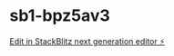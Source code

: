 # sb1-bpz5av3

[Edit in StackBlitz next generation editor ⚡️](https://stackblitz.com/~/github.com/ArtemZhigarev/sb1-bpz5av3)